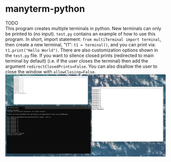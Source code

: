# manyterm-python
TODO  
This program creates multiple terminals in python. New terminals can only be printed to (no input). `test.py` contains an example of how to use this program. In short, import statement: `from multiTerminal import terminal`, then create a new terminal, "t1": `t1 = terminal()`, and you can print via: `t1.print("Hello World")`. There are also customization options shown in the `test.py` file. If you want to silence closed prints (redirected to main terminal by default) (i.e. if the user closes the terminal) then add the argument `redirectClosedPrints=False`. You can also disallow the user to close the window with `allowClosing=False`.
![Picture showing example](screenshot.png)
